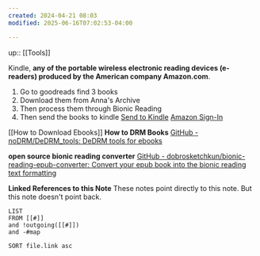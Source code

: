 ```yaml
---
created: 2024-04-21 08:03
modified: 2025-06-16T07:02:53-04:00

---
```

up::  [[Tools]]

Kindle, **any of the portable wireless electronic reading devices (e-readers) produced by the American company Amazon.com**.

1. Go to goodreads find 3 books
2. Download them from Anna's Archive
3. Then process them through Bionic Reading
4. Then send the books to kindle
[Send to Kindle](https://www.amazon.com/sendtokindle)
 [Amazon Sign-In](https://www.amazon.com/hz/mycd/digital-console/contentlist/allcontent/dateDsc)

[[How to Download Ebooks]]
**How to DRM Books**
[GitHub - noDRM/DeDRM\_tools: DeDRM tools for ebooks](https://github.com/nodrm/DeDRM_tools)

**open source bionic reading converter**
[GitHub - dobrosketchkun/bionic-reading-epub-converter: Convert your epub book into the bionic reading text formatting](https://github.com/dobrosketchkun/bionic-reading-epub-converter?tab=readme-ov-file)

**Linked References to this Note**
These notes point directly to this note. But this note doesn't point back.
```dataview
LIST
FROM [[#]]
and !outgoing([[#]])
and -#map

SORT file.link asc
```

